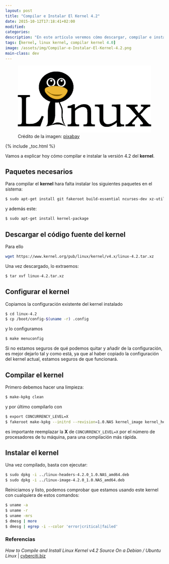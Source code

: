 ```yaml
---
layout: post
title: "Compilar e Instalar El Kernel 4.2"
date: 2015-10-12T17:18:41+02:00
modified:
categories:
description: "En este artículo veremos cómo descargar, compilar e instalar el kernel 4.2 de linux"
tags: [kernel, linux kernel, compilar kernel 4.0]
image: /assets/img/Compilar-e-Instalar-El-Kernel-4.2.png
main-class: dev
---
```


<figure>
  <a href="/assets/img/Compilar-e-Instalar-El-Kernel-4.2.png"><img src="/assets/img/Compilar-e-Instalar-El-Kernel-4.2.png" title="{{ page.title }}" alt="{{ page.title }}" /></a>
  <span class="image-credit">Crédito de la imagen: <a href="https://pixabay.com/en/linux-logo-penguin-tux-text-151619/" target="_blank" title="">pixabay</a></span><br/>
</figure>

{% include _toc.html %}

Vamos a explicar hoy cómo compilar e instalar la versión 4.2 del __kernel__.

## Paquetes necesarios

Para compilar el __kernel__ hara falta instalar los siguientes paquetes en el sistema:

```bash
$ sudo apt-get install git fakeroot build-essential ncurses-dev xz-utils

```

<!--ad-->

y además este:

```bash
$ sudo apt-get install kernel-package

```

## Descargar el código fuente del kernel

Para ello

```bash
wget https://www.kernel.org/pub/linux/kernel/v4.x/linux-4.2.tar.xz

```

Una vez descargado, lo extraemos:

```bash
$ tar xvf linux-4.2.tar.xz

```

## Configurar el kernel

Copiamos la configuración existente del kernel instalado

```bash
$ cd linux-4.2
$ cp /boot/config-$(uname -r) .config

```

y lo configuramos

```bash
$ make menuconfig

```

Si no estamos seguros de qué podemos quitar y añadir de la configuración, es mejor dejarlo tal y como está, ya que al haber copiado la configuración del kernel actual, estamos seguros de que funcionará.

## Compilar el kernel

Primero debemos hacer una limpieza:

```bash
$ make-kpkg clean

```

y por último compilarlo con

```bash
$ export CONCURRENCY_LEVEL=X
$ fakeroot make-kpkg --initrd --revision=1.0.NAS kernel_image kernel_headers

```

es importante reemplazar la __X__ de `CONCURRENCY_LEVEL=X` por el número de procesadores de tu máquina, para una compilación más rápida.

## Instalar el kernel

Una vez compilado, basta con ejecutar:

```bash
$ sudo dpkg -i ../linux-headers-4.2.0_1.0.NAS_amd64.deb
$ sudo dpkg -i ../linux-image-4.2.0_1.0.NAS_amd64.deb

```

Reiniciamos y listo, podemos comprobar que estamos usando este kernel con cualquiera de estos comandos:

```bash
$ uname -a
$ uname -r
$ uname -mrs
$ dmesg | more
$ dmesg | egrep -i --color 'error|critical|failed'

```

### Referencias

_How to Compile and Install Linux Kernel v4.2 Source On a Debian / Ubuntu Linux_ | [cyberciti.biz](http://www.cyberciti.biz/faq/debian-ubuntu-building-installing-a-custom-linux-kernel/ "How to Compile and Install Linux Kernel v4.2 Source On a Debian / Ubuntu Linux")
